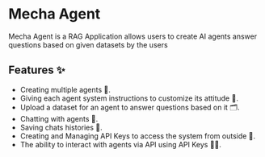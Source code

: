 # Mecha Agent

Mecha Agent is a RAG Application allows users to create AI agents answer
questions based on given datasets by the users

## Features ✨

- Creating multiple agents :robot:.
- Giving each agent system instructions to customize its attitude :memo:.
- Upload a dataset for an agent to answer questions based on it
  :card_index_dividers:.
- Chatting with agents :speech_balloon:.
- Saving chats histories :bookmark:.
- Creating and Managing API Keys to access the system from outside :key:.
- The ability to interact with agents via API using API Keys 🧑‍💻.

